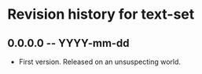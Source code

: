 # Revision history for text-set

## 0.0.0.0 -- YYYY-mm-dd

* First version. Released on an unsuspecting world.
